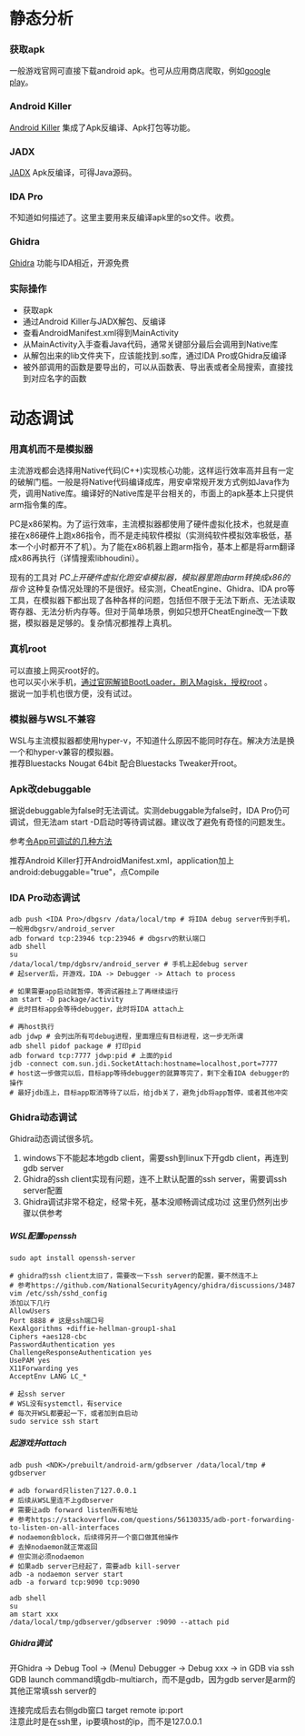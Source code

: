 # 静态分析
### 获取apk
一般游戏官网可直接下载android apk。也可从应用商店爬取，例如[google play](https://apps.evozi.com/apk-downloader/)。
### Android Killer
[Android Killer](https://github.com/liaojack8/AndroidKiller) 集成了Apk反编译、Apk打包等功能。
### JADX
[JADX](https://github.com/skylot/jadx) Apk反编译，可得Java源码。
### IDA Pro
不知道如何描述了。这里主要用来反编译apk里的so文件。收费。
### Ghidra
[Ghidra](https://github.com/NationalSecurityAgency/ghidra) 功能与IDA相近，开源免费
### 实际操作
* 获取apk
* 通过Android Killer与JADX解包、反编译
* 查看AndroidManifest.xml得到MainActivity
* 从MainActivity入手查看Java代码，通常关键部分最后会调用到Native库
* 从解包出来的lib文件夹下，应该能找到.so库，通过IDA Pro或Ghidra反编译
* 被外部调用的函数是要导出的，可以从函数表、导出表或者全局搜索，直接找到对应名字的函数


# 动态调试
### 用真机而不是模拟器
主流游戏都会选择用Native代码(C++)实现核心功能，这样运行效率高并且有一定的破解门槛。一般是将Native代码编译成库，用安卓常规开发方式例如Java作为壳，调用Native库。编译好的Native库是平台相关的，市面上的apk基本上只提供arm指令集的库。

PC是x86架构。为了运行效率，主流模拟器都使用了硬件虚拟化技术，也就是直接在x86硬件上跑x86指令，而不是走纯软件模拟（实测纯软件模拟效率极低，基本一个小时都开不了机）。为了能在x86机器上跑arm指令，基本上都是将arm翻译成x86再执行（详情搜索libhoudini）。

现有的工具对 *PC上开硬件虚拟化跑安卓模拟器，模拟器里跑由arm转换成x86的指令* 这种复杂情况处理的不是很好。经实测，CheatEngine、Ghidra、IDA pro等工具，在模拟器下都出现了各种各样的问题，包括但不限于无法下断点、无法读取寄存器、无法分析内存等。但对于简单场景，例如只想开CheatEngine改一下数据，模拟器是足够的。复杂情况都推荐上真机。

### 真机root  
可以直接上网买root好的。  
也可以买小米手机，[通过官网解锁BootLoader，刷入Magisk，授权root](https://miuiver.com/how-to-root-xiaomi-phone/) 。  
据说一加手机也很方便，没有试过。

### 模拟器与WSL不兼容  
WSL与主流模拟器都使用hyper-v，不知道什么原因不能同时存在。解决方法是换一个和hyper-v兼容的模拟器。  
推荐Bluestacks Nougat 64bit 配合Bluestacks Tweaker开root。  

### Apk改debuggable
据说debuggable为false时无法调试。实测debuggable为false时，IDA Pro仍可调试，但无法am start -D启动时等待调试器。建议改了避免有奇怪的问题发生。  

参考[令App可调试的几种方法](https://www.cnblogs.com/lsgxeva/p/13490991.html)  

推荐Android Killer打开AndroidManifest.xml，application加上android:debuggable="true"，点Compile

### IDA Pro动态调试
```
adb push <IDA Pro>/dbgsrv /data/local/tmp # 将IDA debug server传到手机，一般用dbgsrv/android_server
adb forward tcp:23946 tcp:23946 # dbgsrv的默认端口
adb shell
su
/data/local/tmp/dgbsrv/android_server # 手机上起debug server
# 起server后，开游戏，IDA -> Debugger -> Attach to process

# 如果需要app启动就暂停，等调试器挂上了再继续运行
am start -D package/activity
# 此时目标app会等待debugger，此时将IDA attach上

# 再host执行
adb jdwp # 会列出所有可debug进程，里面理应有目标进程，这一步无所谓
adb shell pidof package # 打印pid
adb forward tcp:7777 jdwp:pid # 上面的pid
jdb -connect com.sun.jdi.SocketAttach:hostname=localhost,port=7777
# host这一步做完以后，目标app等待debugger的就算等完了，剩下全看IDA debugger的操作
# 最好jdb连上，目标app取消等待了以后，给jdb关了，避免jdb将app暂停，或者其他冲突
```

### Ghidra动态调试
Ghidra动态调试很多坑。  
1. windows下不能起本地gdb client，需要ssh到linux下开gdb client，再连到gdb server
2. Ghidra的ssh client实现有问题，连不上默认配置的ssh server，需要调ssh server配置
3. Ghidra调试非常不稳定，经常卡死，基本没顺畅调试成功过
这里仍然列出步骤以供参考
##### WSL配置openssh
```
sudo apt install openssh-server

# ghidra的ssh client太旧了，需要改一下ssh server的配置，要不然连不上
# 参考https://github.com/NationalSecurityAgency/ghidra/discussions/3487
vim /etc/ssh/sshd_config
添加以下几行
AllowUsers
Port 8888 # 这是ssh端口号
KexAlgorithms +diffie-hellman-group1-sha1
Ciphers +aes128-cbc
PasswordAuthentication yes
ChallengeResponseAuthentication yes
UsePAM yes
X11Forwarding yes
AcceptEnv LANG LC_*

# 起ssh server
# WSL没有systemctl，有service
# 每次开WSL都要起一下，或者加到自启动
sudo service ssh start
```
##### 起游戏并attach
```
adb push <NDK>/prebuilt/android-arm/gdbserver /data/local/tmp # gdbserver

# adb forward只listen了127.0.0.1
# 后续从WSL里连不上gdbserver
# 需要让adb forward listen所有地址
# 参考https://stackoverflow.com/questions/56130335/adb-port-forwarding-to-listen-on-all-interfaces
# nodaemon会block，后续得另开一个窗口做其他操作
# 去掉nodaemon就正常返回
# 但实测必须nodaemon
# 如果adb server已经起了，需要adb kill-server
adb -a nodaemon server start
adb -a forward tcp:9090 tcp:9090

adb shell
su
am start xxx
/data/local/tmp/gdbserver/gdbserver :9090 --attach pid
```
##### Ghidra调试
开Ghidra -> Debug Tool -> (Menu) Debugger -> Debug xxx -> in GDB via ssh  
GDB launch command填gdb-multiarch，而不是gdb，因为gdb server是arm的    
其他正常填ssh server的  

连接完成后去右侧gdb窗口 target remote ip:port  
注意此时是在ssh里，ip要填host的ip，而不是127.0.0.1  

